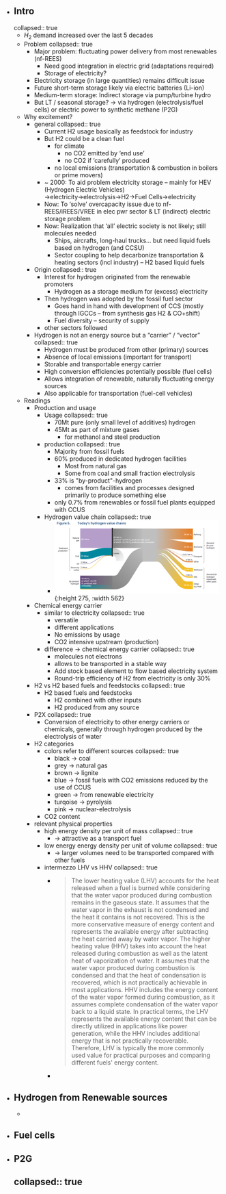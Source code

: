 - ## Intro
  collapsed:: true
	- $H_2$ demand increased over the last 5 decades
	- Problem
	  collapsed:: true
		- Major problem: fluctuating power delivery from most renewables (nf-REES)
			- Need good integration in electric grid (adaptations required)
			- Storage of electricity?
		- Electricity storage (in large quantities) remains difficult issue
		- Future short-term storage likely via electric batteries (Li-ion)
		- Medium-term storage: Indirect storage via pump/turbine hydro
		- But LT / seasonal storage? -> via hydrogen (electrolysis/fuel cells) or electric power to synthetic methane (P2G)
	- Why excitement?
		- general
		  collapsed:: true
			- Current H2 usage basically as feedstock for industry
			- But H2 could be a clean fuel
				- for climate
					- no CO2 emitted by ‘end use’
					- no CO2 if ‘carefully’ produced
				- no local emissions (transportation & combustion in boilers or prime movers)
			- ~ 2000: To aid problem electricity storage – mainly for HEV (Hydrogen Electric Vehicles)
			  →electricity→electrolysis→H2→Fuel Cells→electricity
			- Now: To ‘solve’ overcapacity issue due to nf-REES/iREES/VREE in elec pwr sector &
			  LT (indirect) electric storage problem
			- Now: Realization that ‘all’ electric society is not likely; still molecules needed
				- Ships, aircrafts, long-haul trucks... but need liquid fuels based on hydrogen (and CCSU)
				- Sector coupling to help decarbonize transportation & heating sectors (incl industry) – H2 based liquid fuels
		- Origin
		  collapsed:: true
			- Interest for hydrogen originated from the renewable promoters
				- Hydrogen as a storage medium for (excess) electricity
			- Then hydrogen was adopted by the fossil fuel sector
				- Goes hand in hand with development of CCS (mostly through IGCCs – from synthesis gas H2 & CO+shift)
				- Fuel diversity – security of supply
			- other sectors followed
		- Hydrogen is not an energy source but a “carrier” / “vector”
		  collapsed:: true
			- Hydrogen must be produced from other (primary) sources
			- Absence of local emissions (important for transport)
			- Storable and transportable energy carrier
			- High conversion efficiencies potentially possible (fuel cells)
			- Allows integration of renewable, naturally fluctuating energy sources
			- Also applicable for transportation (fuel-cell vehicles)
	- Readings
		- Production and usage
			- Usage
			  collapsed:: true
				- 70Mt pure (only small level of additives) hydrogen
				- 45Mt as part of mixture gases
					- for methanol and steel production
			- production
			  collapsed:: true
				- Majority from fossil fuels
				- 60% produced in dedicated hydrogen facilities
					- Most from natural gas
					- Some from coal and small fraction electrolysis
				- 33% is "by-product"-hydrogen
					- comes from facilities and processes designed primarily to produce something else
				- only 0.7% from renewables or fossil fuel plants equipped with CCUS
			- Hydrogen value chain
			  collapsed:: true
				- ![image.png](../assets/image_1684932022413_0.png){:height 275, :width 562}
		- Chemical energy carrier
			- similar to electricity
			  collapsed:: true
				- versatile
				- different applications
				- No emissions by usage
				- CO2 intensive upstream (production)
			- difference -> chemical energy carrier
			  collapsed:: true
				- molecules not electrons
				- allows to be transported in a stable way
				- Add stock based element to flow based electricity system
				- Round-trip efficiency of H2 from electricity is only 30%
		- H2 vs H2 based fuels and feedstocks
		  collapsed:: true
			- H2 based fuels and feedstocks
				- H2 combined with other inputs
				- H2 produced from any source
		- P2X
		  collapsed:: true
			- Conversion of electricity to other energy carriers or chemicals, generally through hydrogen produced by the electrolysis of water
		- H2 categories
			- colors refer to different sources
			  collapsed:: true
				- black -> coal
				- grey -> natural gas
				- brown -> lignite
				- blue -> fossil fuels with CO2 emissions reduced by the use of CCUS
				- green -> from renewable electricity
				- turqoise -> pyrolysis
				- pink -> nuclear-electrolysis
			- CO2 content
		- relevant physical properties
			- high energy density per unit of mass
			  collapsed:: true
				- -> attractive as a transport fuel
			- low energy energy density per unit of volume
			  collapsed:: true
				- -> larger volumes need to be transported compared with other fuels
			- intermezzo LHV vs HHV
			  collapsed:: true
				- >The lower heating value (LHV) accounts for the heat released when a fuel is burned while considering that the water vapor produced during combustion remains in the gaseous state. It assumes that the water vapor in the exhaust is not condensed and the heat it contains is not recovered. This is the more conservative measure of energy content and represents the available energy after subtracting the heat carried away by water vapor. 
				  The higher heating value (HHV) takes into account the heat released during combustion as well as the latent heat of vaporization of water. It assumes that the water vapor produced during combustion is condensed and that the heat of condensation is recovered, which is not practically achievable in most applications. HHV includes the energy content of the water vapor formed during combustion, as it assumes complete condensation of the water vapor back to a liquid state. 
				  In practical terms, the LHV represents the available energy content that can be directly utilized in applications like power generation, while the HHV includes additional energy that is not practically recoverable. Therefore, LHV is typically the more commonly used value for practical purposes and comparing different fuels' energy content.
				-
- ## Hydrogen from Renewable sources
	-
- ## Fuel cells
- ## P2G
  collapsed:: true
	-